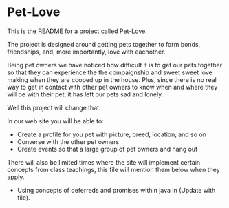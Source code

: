 # Pet-Love
This is the README for a project called Pet-Love.

The project is designed around getting pets together to form bonds, friendships, and, more importantly, love with eachother.

Being pet owners we have noticed how difficult it is to get our pets together so that they can experience the the compaignship and sweet sweet love making when they are cooped up in the house.  Plus, since there is no real way to get in contact with other pet owners to know when and where they will be with their pet, it has left our pets sad and lonely.  

Well this project will change that.

In our web site you will be able to:
  - Create a profile for you pet with picture, breed, location, and so on
  - Converse with the other pet owners
  - Create events so that a large group of pet owners and hang out 
  
There will also be limited times where the site will implement certain concepts from class teachings, this file will mention them below when they apply.
  
  
  - Using concepts of deferreds and promises within java in (Update with file).
